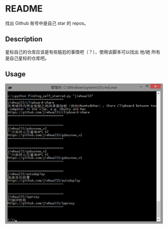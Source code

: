 # README
找出 Github 账号中是自己 star 的 repos。

## Description
星标自己的仓库应该是有些尴尬的事情吧（？），使用该脚本可以找出 他/她 所有是自己星标的仓库吧。

## Usage
![](art/1.png "")